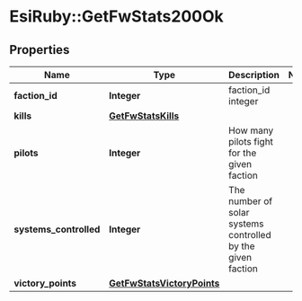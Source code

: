 # EsiRuby::GetFwStats200Ok

## Properties
Name | Type | Description | Notes
------------ | ------------- | ------------- | -------------
**faction_id** | **Integer** | faction_id integer | 
**kills** | [**GetFwStatsKills**](GetFwStatsKills.md) |  | 
**pilots** | **Integer** | How many pilots fight for the given faction | 
**systems_controlled** | **Integer** | The number of solar systems controlled by the given faction | 
**victory_points** | [**GetFwStatsVictoryPoints**](GetFwStatsVictoryPoints.md) |  | 


